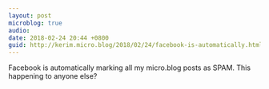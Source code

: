 ```yaml
---
layout: post
microblog: true
audio: 
date: 2018-02-24 20:44 +0800
guid: http://kerim.micro.blog/2018/02/24/facebook-is-automatically.html
---
```

Facebook is automatically marking all my micro.blog posts as SPAM. This happening to anyone else?
